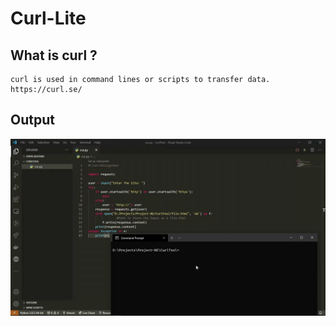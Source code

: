 # Curl-Lite

## What is curl ?
    curl is used in command lines or scripts to transfer data.
    https://curl.se/

## Output

![](output.gif)
